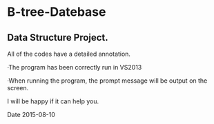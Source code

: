 # B-tree-Datebase

Data Structure Project. 
----------------------
All of the codes have a detailed annotation.

  ·The program has been correctly run in VS2013

  ·When running the program, the prompt message will be output on the screen.

I will be happy if it can help you.

Date 2015-08-10
